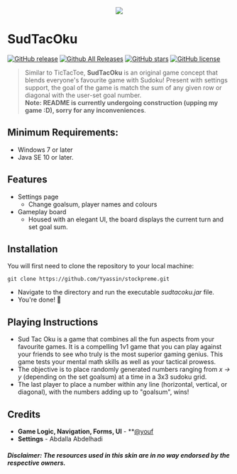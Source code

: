 
<span title="SudTacOku Game Page Screenshot">
 <p align="center">
  <img src="https://i.imgur.com/l0ZCjuk.png">
 </p>
</span>

# SudTacOku
[![GitHub release](https://img.shields.io/github/v/release/Yyassin/SudTacOku.svg?colorB=97CA00?label=version)](https://github.com/Yyassin/SudTacOku/releases/latest) [![Github All Releases](https://img.shields.io/github/downloads/Yyassin/SudTacOku/total.svg?colorB=97CA00)](https://github.com/Yyassin/SudTacOku/releases) [![GitHub stars](https://img.shields.io/github/stars/Yyassin/SudTacOku.svg?colorB=007EC6)](https://github.com/Yyassin/SudTacOku/stargazers)  [![GitHub license](https://img.shields.io/badge/license-MIT-blue.svg)](https://raw.githubusercontent.com/Yyassin/SudTacOku/master/LICENSE)

>Similar to TicTacToe, **SudTacOku** is an original game concept that blends everyone's favourite game with Sudoku! Present with settings support, the goal of the game is match the sum of any given row or diagonal with the user-set goal number.   
**Note: README is currently undergoing construction (upping my game :D), sorry for any inconveniences**.

<!--- Supports all major media players, including full **Spotify**, **Google Play Music Desktop Player** and **Chrome/Firefox webplayer** support (thanks to **[@tjhrulz](https://github.com/tjhrulz)** and **[@khanhas](https://github.com/khanhas)**)  for the amazing plugins used in this skin). --->

## Minimum Requirements:
 - Windows 7 or later
 - Java SE 10 or later.

## Features
* Settings page
  * Change goalsum, player names and colours
* Gameplay board
  * Housed with an elegant UI, the board displays the current turn and set goal sum. 

## Installation

You will first need to clone the repository to your local machine:
```
git clone https://github.com/Yyassin/stockpreme.git
```
* Navigate to the directory and run the executable *sudtacoku.jar* file.
* You're done! 🎉

## Playing Instructions

* Sud Tac Oku is a game that combines all the fun aspects from your favourite games.  It is a compelling 1v1 game that you can play against your friends to see who truly is the most superior gaming genius. This game tests your mental math skills as well as your tactical prowess.
* The objective is to place randomly generated numbers ranging from *x -> y* (depending on the set goalsum) at a time in a 3x3 sudoku grid.
* The last player to place a number within any line (horizontal, vertical, or diagonal), with the numbers adding up to "goalsum", wins!


## Credits

- **Game Logic, Navigation, Forms, UI** - **[@youf](https://github.com/Yyassin) 
- **Settings** - Abdalla Abdelhadi

##### Disclaimer: The resources used in this skin are in no way endorsed by the respective owners.
